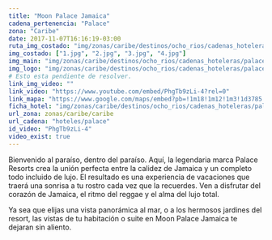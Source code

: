 ```yaml
---
title: "Moon Palace Jamaica"
cadena_pertenencia: "Palace"
zona: "Caribe"
date: 2017-11-07T16:16:19-03:00
ruta_img_costado: "img/zonas/caribe/destinos/ocho_rios/cadenas_hoteleras/palace/moon_palace_jamaica/imagenes_hotel/"
img_costado: ["1.jpg", "2.jpg", "3.jpg", "4.jpg"]
img_main: "img/zonas/caribe/destinos/ocho_rios/cadenas_hoteleras/palace/moon_palace_jamaica/ficha_moon_palace_jamaica.jpg"
img_logo: "img/zonas/caribe/destinos/ocho_rios/cadenas_hoteleras/palace/moon_palace_jamaica/logo_moon_palace_jamaica.jpg"
# Esto esta pendiente de resolver.
link_img_video: ""
link_video: "https://www.youtube.com/embed/PhgTb9zLi-4?rel=0"
link_mapa: "https://www.google.com/maps/embed?pb=!1m18!1m12!1m3!1d3785.615974470426!2d-77.10721268510888!3d18.410320987473312!2m3!1f0!2f0!3f0!3m2!1i1024!2i768!4f13.1!3m3!1m2!1s0x8edafe7fd5b74bbb%3A0x7c1a593cb815c8fc!2sMoon+Palace%C2%AE+Jamaica!5e0!3m2!1ses!2scl!4v1510084976480"
ficha_hotel: "img/zonas/caribe/destinos/ocho_rios/cadenas_hoteleras/palace/moon_palace_jamaica/ficha_moon_palace_jamaica.pdf"
url_zona: zonas/caribe/caribe
url_cadena: "hoteles/palace"
id_video: "PhgTb9zLi-4"
video_exist: true
---
```

Bienvenido al paraíso, dentro del paraíso. Aquí, la legendaria marca Palace Resorts crea la unión perfecta entre la calidez de Jamaica y un completo todo incluido de lujo. El resultado es una experiencia de vacaciones que traerá una sonrisa a tu rostro cada vez que la recuerdes. Ven a disfrutar del corazón de Jamaica, el ritmo del reggae y el alma del lujo total.

Ya sea que elijas una vista panorámica al mar, o a los hermosos jardines del resort, las vistas de tu habitación o suite en Moon Palace Jamaica te dejaran sin aliento.
